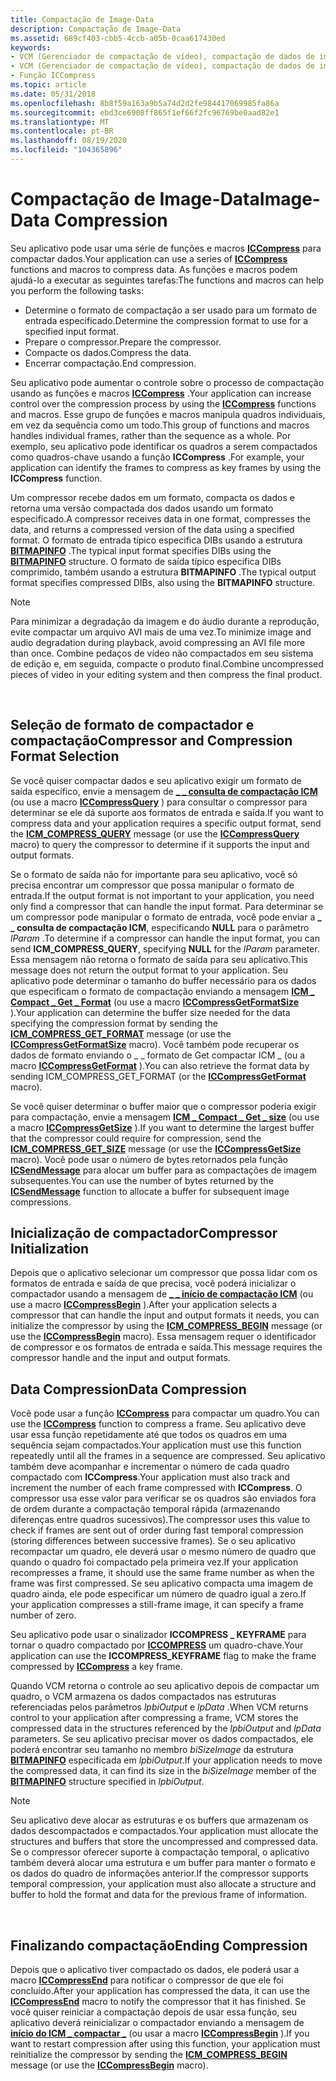 ```yaml
---
title: Compactação de Image-Data
description: Compactação de Image-Data
ms.assetid: 689cf403-cbb5-4ccb-a05b-0caa617430ed
keywords:
- VCM (Gerenciador de compactação de vídeo), compactação de dados de imagem
- VCM (Gerenciador de compactação de vídeo), compactação de dados de imagem
- Função ICCompress
ms.topic: article
ms.date: 05/31/2018
ms.openlocfilehash: 8b8f59a163a9b5a74d2d2fe984417069985fa86a
ms.sourcegitcommit: ebd3ce6908ff865f1ef66f2fc96769be0aad82e1
ms.translationtype: MT
ms.contentlocale: pt-BR
ms.lasthandoff: 08/19/2020
ms.locfileid: "104365896"
---
```

# <a name="image-data-compression"></a><span data-ttu-id="ed068-106">Compactação de Image-Data</span><span class="sxs-lookup"><span data-stu-id="ed068-106">Image-Data Compression</span></span>

<span data-ttu-id="ed068-107">Seu aplicativo pode usar uma série de funções e macros [**ICCompress**](/windows/desktop/api/Vfw/nf-vfw-iccompress) para compactar dados.</span><span class="sxs-lookup"><span data-stu-id="ed068-107">Your application can use a series of [**ICCompress**](/windows/desktop/api/Vfw/nf-vfw-iccompress) functions and macros to compress data.</span></span> <span data-ttu-id="ed068-108">As funções e macros podem ajudá-lo a executar as seguintes tarefas:</span><span class="sxs-lookup"><span data-stu-id="ed068-108">The functions and macros can help you perform the following tasks:</span></span>

-   <span data-ttu-id="ed068-109">Determine o formato de compactação a ser usado para um formato de entrada especificado.</span><span class="sxs-lookup"><span data-stu-id="ed068-109">Determine the compression format to use for a specified input format.</span></span>
-   <span data-ttu-id="ed068-110">Prepare o compressor.</span><span class="sxs-lookup"><span data-stu-id="ed068-110">Prepare the compressor.</span></span>
-   <span data-ttu-id="ed068-111">Compacte os dados.</span><span class="sxs-lookup"><span data-stu-id="ed068-111">Compress the data.</span></span>
-   <span data-ttu-id="ed068-112">Encerrar compactação.</span><span class="sxs-lookup"><span data-stu-id="ed068-112">End compression.</span></span>

<span data-ttu-id="ed068-113">Seu aplicativo pode aumentar o controle sobre o processo de compactação usando as funções e macros [**ICCompress**](/windows/desktop/api/Vfw/nf-vfw-iccompress) .</span><span class="sxs-lookup"><span data-stu-id="ed068-113">Your application can increase control over the compression process by using the [**ICCompress**](/windows/desktop/api/Vfw/nf-vfw-iccompress) functions and macros.</span></span> <span data-ttu-id="ed068-114">Esse grupo de funções e macros manipula quadros individuais, em vez da sequência como um todo.</span><span class="sxs-lookup"><span data-stu-id="ed068-114">This group of functions and macros handles individual frames, rather than the sequence as a whole.</span></span> <span data-ttu-id="ed068-115">Por exemplo, seu aplicativo pode identificar os quadros a serem compactados como quadros-chave usando a função **ICCompress** .</span><span class="sxs-lookup"><span data-stu-id="ed068-115">For example, your application can identify the frames to compress as key frames by using the **ICCompress** function.</span></span>

<span data-ttu-id="ed068-116">Um compressor recebe dados em um formato, compacta os dados e retorna uma versão compactada dos dados usando um formato especificado.</span><span class="sxs-lookup"><span data-stu-id="ed068-116">A compressor receives data in one format, compresses the data, and returns a compressed version of the data using a specified format.</span></span> <span data-ttu-id="ed068-117">O formato de entrada típico especifica DIBs usando a estrutura [**BITMAPINFO**](/windows/win32/api/wingdi/ns-wingdi-bitmapinfo) .</span><span class="sxs-lookup"><span data-stu-id="ed068-117">The typical input format specifies DIBs using the [**BITMAPINFO**](/windows/win32/api/wingdi/ns-wingdi-bitmapinfo) structure.</span></span> <span data-ttu-id="ed068-118">O formato de saída típico especifica DIBs comprimido, também usando a estrutura **BITMAPINFO** .</span><span class="sxs-lookup"><span data-stu-id="ed068-118">The typical output format specifies compressed DIBs, also using the **BITMAPINFO** structure.</span></span>

> [!Note]  
> <span data-ttu-id="ed068-119">Para minimizar a degradação da imagem e do áudio durante a reprodução, evite compactar um arquivo AVI mais de uma vez.</span><span class="sxs-lookup"><span data-stu-id="ed068-119">To minimize image and audio degradation during playback, avoid compressing an AVI file more than once.</span></span> <span data-ttu-id="ed068-120">Combine pedaços de vídeo não compactados em seu sistema de edição e, em seguida, compacte o produto final.</span><span class="sxs-lookup"><span data-stu-id="ed068-120">Combine uncompressed pieces of video in your editing system and then compress the final product.</span></span>

 

## <a name="compressor-and-compression-format-selection"></a><span data-ttu-id="ed068-121">Seleção de formato de compactador e compactação</span><span class="sxs-lookup"><span data-stu-id="ed068-121">Compressor and Compression Format Selection</span></span>

<span data-ttu-id="ed068-122">Se você quiser compactar dados e seu aplicativo exigir um formato de saída específico, envie a mensagem de [**\_ \_ consulta de compactação ICM**](icm-compress-query.md) (ou use a macro [**ICCompressQuery**](/windows/desktop/api/Vfw/nf-vfw-iccompressquery) ) para consultar o compressor para determinar se ele dá suporte aos formatos de entrada e saída.</span><span class="sxs-lookup"><span data-stu-id="ed068-122">If you want to compress data and your application requires a specific output format, send the [**ICM\_COMPRESS\_QUERY**](icm-compress-query.md) message (or use the [**ICCompressQuery**](/windows/desktop/api/Vfw/nf-vfw-iccompressquery) macro) to query the compressor to determine if it supports the input and output formats.</span></span>

<span data-ttu-id="ed068-123">Se o formato de saída não for importante para seu aplicativo, você só precisa encontrar um compressor que possa manipular o formato de entrada.</span><span class="sxs-lookup"><span data-stu-id="ed068-123">If the output format is not important to your application, you need only find a compressor that can handle the input format.</span></span> <span data-ttu-id="ed068-124">Para determinar se um compressor pode manipular o formato de entrada, você pode enviar a **\_ \_ consulta de compactação ICM**, especificando **NULL** para o parâmetro *lParam* .</span><span class="sxs-lookup"><span data-stu-id="ed068-124">To determine if a compressor can handle the input format, you can send **ICM\_COMPRESS\_QUERY**, specifying **NULL** for the *lParam* parameter.</span></span> <span data-ttu-id="ed068-125">Essa mensagem não retorna o formato de saída para seu aplicativo.</span><span class="sxs-lookup"><span data-stu-id="ed068-125">This message does not return the output format to your application.</span></span> <span data-ttu-id="ed068-126">Seu aplicativo pode determinar o tamanho do buffer necessário para os dados que especificam o formato de compactação enviando a mensagem [**ICM \_ Compact \_ Get \_ Format**](icm-compress-get-format.md) (ou use a macro [**ICCompressGetFormatSize**](/windows/desktop/api/Vfw/nf-vfw-iccompressgetformatsize) ).</span><span class="sxs-lookup"><span data-stu-id="ed068-126">Your application can determine the buffer size needed for the data specifying the compression format by sending the [**ICM\_COMPRESS\_GET\_FORMAT**](icm-compress-get-format.md) message (or use the [**ICCompressGetFormatSize**](/windows/desktop/api/Vfw/nf-vfw-iccompressgetformatsize) macro).</span></span> <span data-ttu-id="ed068-127">Você também pode recuperar os dados de formato enviando o \_ \_ formato de Get compactar ICM \_ (ou a macro [**ICCompressGetFormat**](/windows/desktop/api/Vfw/nf-vfw-iccompressgetformat) ).</span><span class="sxs-lookup"><span data-stu-id="ed068-127">You can also retrieve the format data by sending ICM\_COMPRESS\_GET\_FORMAT (or the [**ICCompressGetFormat**](/windows/desktop/api/Vfw/nf-vfw-iccompressgetformat) macro).</span></span>

<span data-ttu-id="ed068-128">Se você quiser determinar o buffer maior que o compressor poderia exigir para compactação, envie a mensagem [**ICM \_ Compact \_ Get \_ size**](icm-compress-get-size.md) (ou use a macro [**ICCompressGetSize**](/windows/desktop/api/Vfw/nf-vfw-iccompressgetsize) ).</span><span class="sxs-lookup"><span data-stu-id="ed068-128">If you want to determine the largest buffer that the compressor could require for compression, send the [**ICM\_COMPRESS\_GET\_SIZE**](icm-compress-get-size.md) message (or use the [**ICCompressGetSize**](/windows/desktop/api/Vfw/nf-vfw-iccompressgetsize) macro).</span></span> <span data-ttu-id="ed068-129">Você pode usar o número de bytes retornados pela função [**ICSendMessage**](/windows/desktop/api/Vfw/nf-vfw-icsendmessage) para alocar um buffer para as compactações de imagem subsequentes.</span><span class="sxs-lookup"><span data-stu-id="ed068-129">You can use the number of bytes returned by the [**ICSendMessage**](/windows/desktop/api/Vfw/nf-vfw-icsendmessage) function to allocate a buffer for subsequent image compressions.</span></span>

## <a name="compressor-initialization"></a><span data-ttu-id="ed068-130">Inicialização de compactador</span><span class="sxs-lookup"><span data-stu-id="ed068-130">Compressor Initialization</span></span>

<span data-ttu-id="ed068-131">Depois que o aplicativo selecionar um compressor que possa lidar com os formatos de entrada e saída de que precisa, você poderá inicializar o compactador usando a mensagem de [**\_ \_ início de compactação ICM**](icm-compress-begin.md) (ou use a macro [**ICCompressBegin**](/windows/desktop/api/Vfw/nf-vfw-iccompressbegin) ).</span><span class="sxs-lookup"><span data-stu-id="ed068-131">After your application selects a compressor that can handle the input and output formats it needs, you can initialize the compressor by using the [**ICM\_COMPRESS\_BEGIN**](icm-compress-begin.md) message (or use the [**ICCompressBegin**](/windows/desktop/api/Vfw/nf-vfw-iccompressbegin) macro).</span></span> <span data-ttu-id="ed068-132">Essa mensagem requer o identificador de compressor e os formatos de entrada e saída.</span><span class="sxs-lookup"><span data-stu-id="ed068-132">This message requires the compressor handle and the input and output formats.</span></span>

## <a name="data-compression"></a><span data-ttu-id="ed068-133">Data Compression</span><span class="sxs-lookup"><span data-stu-id="ed068-133">Data Compression</span></span>

<span data-ttu-id="ed068-134">Você pode usar a função [**ICCompress**](/windows/desktop/api/Vfw/nf-vfw-iccompress) para compactar um quadro.</span><span class="sxs-lookup"><span data-stu-id="ed068-134">You can use the [**ICCompress**](/windows/desktop/api/Vfw/nf-vfw-iccompress) function to compress a frame.</span></span> <span data-ttu-id="ed068-135">Seu aplicativo deve usar essa função repetidamente até que todos os quadros em uma sequência sejam compactados.</span><span class="sxs-lookup"><span data-stu-id="ed068-135">Your application must use this function repeatedly until all the frames in a sequence are compressed.</span></span> <span data-ttu-id="ed068-136">Seu aplicativo também deve acompanhar e incrementar o número de cada quadro compactado com **ICCompress**.</span><span class="sxs-lookup"><span data-stu-id="ed068-136">Your application must also track and increment the number of each frame compressed with **ICCompress**.</span></span> <span data-ttu-id="ed068-137">O compressor usa esse valor para verificar se os quadros são enviados fora de ordem durante a compactação temporal rápida (armazenando diferenças entre quadros sucessivos).</span><span class="sxs-lookup"><span data-stu-id="ed068-137">The compressor uses this value to check if frames are sent out of order during fast temporal compression (storing differences between successive frames).</span></span> <span data-ttu-id="ed068-138">Se o seu aplicativo recompactar um quadro, ele deverá usar o mesmo número de quadro que quando o quadro foi compactado pela primeira vez.</span><span class="sxs-lookup"><span data-stu-id="ed068-138">If your application recompresses a frame, it should use the same frame number as when the frame was first compressed.</span></span> <span data-ttu-id="ed068-139">Se seu aplicativo compacta uma imagem de quadro ainda, ele pode especificar um número de quadro igual a zero.</span><span class="sxs-lookup"><span data-stu-id="ed068-139">If your application compresses a still-frame image, it can specify a frame number of zero.</span></span>

<span data-ttu-id="ed068-140">Seu aplicativo pode usar o sinalizador **ICCOMPRESS \_ KEYFRAME** para tornar o quadro compactado por [**ICCOMPRESS**](/windows/desktop/api/Vfw/nf-vfw-iccompress) um quadro-chave.</span><span class="sxs-lookup"><span data-stu-id="ed068-140">Your application can use the **ICCOMPRESS\_KEYFRAME** flag to make the frame compressed by [**ICCompress**](/windows/desktop/api/Vfw/nf-vfw-iccompress) a key frame.</span></span>

<span data-ttu-id="ed068-141">Quando VCM retorna o controle ao seu aplicativo depois de compactar um quadro, o VCM armazena os dados compactados nas estruturas referenciadas pelos parâmetros *lpbiOutput* e *lpData* .</span><span class="sxs-lookup"><span data-stu-id="ed068-141">When VCM returns control to your application after compressing a frame, VCM stores the compressed data in the structures referenced by the *lpbiOutput* and *lpData* parameters.</span></span> <span data-ttu-id="ed068-142">Se seu aplicativo precisar mover os dados compactados, ele poderá encontrar seu tamanho no membro *biSizeImage* da estrutura [**BITMAPINFO**](/windows/win32/api/wingdi/ns-wingdi-bitmapinfo) especificada em *lpbiOutput*.</span><span class="sxs-lookup"><span data-stu-id="ed068-142">If your application needs to move the compressed data, it can find its size in the *biSizeImage* member of the [**BITMAPINFO**](/windows/win32/api/wingdi/ns-wingdi-bitmapinfo) structure specified in *lpbiOutput*.</span></span>

> [!Note]  
> <span data-ttu-id="ed068-143">Seu aplicativo deve alocar as estruturas e os buffers que armazenam os dados descompactados e compactados.</span><span class="sxs-lookup"><span data-stu-id="ed068-143">Your application must allocate the structures and buffers that store the uncompressed and compressed data.</span></span> <span data-ttu-id="ed068-144">Se o compressor oferecer suporte à compactação temporal, o aplicativo também deverá alocar uma estrutura e um buffer para manter o formato e os dados do quadro de informações anterior.</span><span class="sxs-lookup"><span data-stu-id="ed068-144">If the compressor supports temporal compression, your application must also allocate a structure and buffer to hold the format and data for the previous frame of information.</span></span>

 

## <a name="ending-compression"></a><span data-ttu-id="ed068-145">Finalizando compactação</span><span class="sxs-lookup"><span data-stu-id="ed068-145">Ending Compression</span></span>

<span data-ttu-id="ed068-146">Depois que o aplicativo tiver compactado os dados, ele poderá usar a macro [**ICCompressEnd**](/windows/desktop/api/Vfw/nf-vfw-iccompressend) para notificar o compressor de que ele foi concluído.</span><span class="sxs-lookup"><span data-stu-id="ed068-146">After your application has compressed the data, it can use the [**ICCompressEnd**](/windows/desktop/api/Vfw/nf-vfw-iccompressend) macro to notify the compressor that it has finished.</span></span> <span data-ttu-id="ed068-147">Se você quiser reiniciar a compactação depois de usar essa função, seu aplicativo deverá reinicializar o compactador enviando a mensagem de [**início do ICM \_ compactar \_**](icm-compress-begin.md) (ou usar a macro [**ICCompressBegin**](/windows/desktop/api/Vfw/nf-vfw-iccompressbegin) ).</span><span class="sxs-lookup"><span data-stu-id="ed068-147">If you want to restart compression after using this function, your application must reinitialize the compressor by sending the [**ICM\_COMPRESS\_BEGIN**](icm-compress-begin.md) message (or use the [**ICCompressBegin**](/windows/desktop/api/Vfw/nf-vfw-iccompressbegin) macro).</span></span>

 

 
